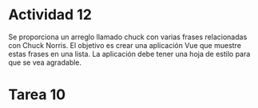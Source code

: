 # Actividad 12

Se proporciona un arreglo llamado chuck con varias frases relacionadas con Chuck Norris.
El objetivo es crear una aplicación Vue que muestre estas frases en una lista.
La aplicación debe tener una hoja de estilo para que se vea agradable.

# Tarea 10